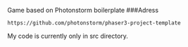 Game based on Photonstorm boilerplate
###Adress
```
https://github.com/photonstorm/phaser3-project-template
````

My code is currently only in src directory.